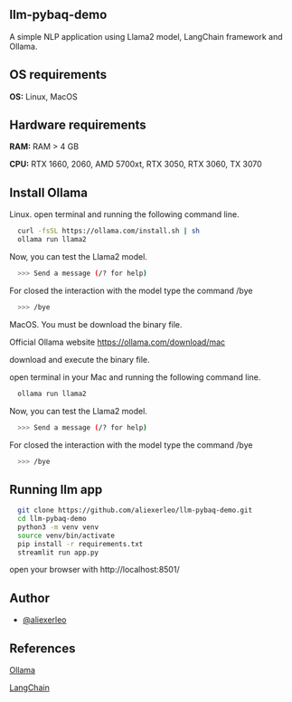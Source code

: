 ##  llm-pybaq-demo

A simple NLP application using Llama2 model, LangChain framework and Ollama.

## OS requirements

**OS:** Linux, MacOS

## Hardware requirements

**RAM:** RAM > 4 GB

**CPU:** RTX 1660, 2060, AMD 5700xt, RTX 3050, RTX 3060, TX 3070

## Install Ollama

Linux. open terminal and running the following command line.

```bash
  curl -fsSL https://ollama.com/install.sh | sh
  ollama run llama2
```

Now, you can test the Llama2 model.

```bash
  >>> Send a message (/? for help)
```
For closed the interaction with the model type the command  /bye

```bash
  >>> /bye
```

MacOS. You must be download the binary file.

Official Ollama website https://ollama.com/download/mac

download and execute the binary file.

open terminal in your Mac and running the following command line.

```bash
  ollama run llama2
```
Now, you can test the Llama2 model.

```bash
  >>> Send a message (/? for help)
```
For closed the interaction with the model type the command  /bye

```bash
  >>> /bye
```

## Running llm app 

```bash
  git clone https://github.com/aliexerleo/llm-pybaq-demo.git
  cd llm-pybaq-demo
  python3 -m venv venv
  source venv/bin/activate
  pip install -r requirements.txt
  streamlit run app.py
```
open your browser with http://localhost:8501/


## Author

- [@aliexerleo](https://github.com/aliexerleo)


## References

[Ollama](https://ollama.com/library)

[LangChain](https://python.langchain.com/docs/integrations/llms/ollama/)







